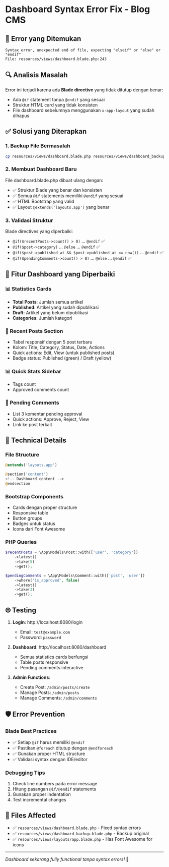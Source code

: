 # Dashboard Syntax Error Fix - Blog CMS

## 🚨 Error yang Ditemukan

```
Syntax error, unexpected end of file, expecting "elseif" or "else" or "endif"
File: resources/views/dashboard.blade.php:243
```

## 🔍 Analisis Masalah

Error ini terjadi karena ada **Blade directive** yang tidak ditutup dengan benar:
- Ada `@if` statement tanpa `@endif` yang sesuai
- Struktur HTML card yang tidak konsisten
- File dashboard sebelumnya menggunakan `x-app-layout` yang sudah dihapus

## ✅ Solusi yang Diterapkan

### 1. **Backup File Bermasalah**
```bash
cp resources/views/dashboard.blade.php resources/views/dashboard_backup.blade.php
```

### 2. **Membuat Dashboard Baru**
File dashboard.blade.php dibuat ulang dengan:
- ✅ Struktur Blade yang benar dan konsisten
- ✅ Semua `@if` statements memiliki `@endif` yang sesuai
- ✅ HTML Bootstrap yang valid
- ✅ Layout `@extends('layouts.app')` yang benar

### 3. **Validasi Struktur**
Blade directives yang diperbaiki:
- `@if($recentPosts->count() > 0)` ... `@endif` ✅
- `@if($post->category)` ... `@else` ... `@endif` ✅
- `@if($post->published_at && $post->published_at <= now())` ... `@endif` ✅
- `@if($pendingComments->count() > 0)` ... `@else` ... `@endif` ✅

## 🎯 Fitur Dashboard yang Diperbaiki

### **📊 Statistics Cards**
- **Total Posts**: Jumlah semua artikel
- **Published**: Artikel yang sudah dipublikasi
- **Draft**: Artikel yang belum dipublikasi
- **Categories**: Jumlah kategori

### **📝 Recent Posts Section**
- Tabel responsif dengan 5 post terbaru
- Kolom: Title, Category, Status, Date, Actions
- Quick actions: Edit, View (untuk published posts)
- Badge status: Published (green) / Draft (yellow)

### **📊 Quick Stats Sidebar**
- Tags count
- Approved comments count

### **💬 Pending Comments**
- List 3 komentar pending approval
- Quick actions: Approve, Reject, View
- Link ke post terkait

## 🔧 Technical Details

### **File Structure**
```php
@extends('layouts.app')

@section('content')
<!-- Dashboard content -->
@endsection
```

### **Bootstrap Components**
- Cards dengan proper structure
- Responsive table
- Button groups
- Badges untuk status
- Icons dari Font Awesome

### **PHP Queries**
```php
$recentPosts = \App\Models\Post::with(['user', 'category'])
    ->latest()
    ->take(5)
    ->get();

$pendingComments = \App\Models\Comment::with(['post', 'user'])
    ->where('is_approved', false)
    ->latest()
    ->take(3)
    ->get();
```

## 🌐 Testing

1. **Login**: http://localhost:8080/login
   - Email: `test@example.com`
   - Password: `password`

2. **Dashboard**: http://localhost:8080/dashboard
   - Semua statistics cards berfungsi
   - Table posts responsive
   - Pending comments interactive

3. **Admin Functions**:
   - Create Post: `/admin/posts/create`
   - Manage Posts: `/admin/posts`
   - Manage Comments: `/admin/comments`

## 🛡️ Error Prevention

### **Blade Best Practices**
- ✅ Setiap `@if` harus memiliki `@endif`
- ✅ Pastikan `@foreach` ditutup dengan `@endforeach`
- ✅ Gunakan proper HTML structure
- ✅ Validasi syntax dengan IDE/editor

### **Debugging Tips**
1. Check line numbers pada error message
2. Hitung pasangan `@if/@endif` statements
3. Gunakan proper indentation
4. Test incremental changes

## 📝 Files Affected

- ✅ `resources/views/dashboard.blade.php` - Fixed syntax errors
- ✅ `resources/views/dashboard_backup.blade.php` - Backup original
- ✅ `resources/views/layouts/app.blade.php` - Has Font Awesome for icons

---

*Dashboard sekarang fully functional tanpa syntax errors!* 🚀
